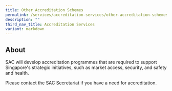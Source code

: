 ```yaml
---
title: Other Accreditation Schemes
permalink: /services/accreditation-services/other-accreditation-schemes/
description: ""
third_nav_title: Accreditation Services
variant: markdown
---
```

## About

SAC will develop accreditation programmes that are required to support Singapore's strategic initiatives, such as market access, security, and safety and health.  
 
Please contact the SAC Secretariat if you have a need for accreditation. 